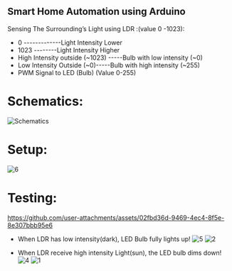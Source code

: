 ## Smart Home Automation using Arduino

Sensing The Surrounding’s Light using LDR 
:(value 0 -1023):
- 0 -------------Light Intensity Lower
- 1023 --------Light Intensity Higher
- High Intensity outside (~1023) -----Bulb with low intensity (~0)
- Low Intensity Outside (~0)-----Bulb with high intensity (~255)
- PWM Signal to LED (Bulb) (Value 0-255)

# Schematics:

![Schematics](https://github.com/user-attachments/assets/ffe2e2ea-38e1-4d07-8f70-4efca1179d70)

  

# Setup:
![6](https://github.com/user-attachments/assets/09e6c47e-5e42-49d5-ad19-3310f9928191)

  

# Testing:
https://github.com/user-attachments/assets/02fbd36d-9469-4ec4-8f5e-8e307bbb95e6

  

- When LDR has low intensity(dark), LED Bulb fully lights up!
![5](https://github.com/user-attachments/assets/1243089b-05bb-4280-af79-666974c068aa)
![2](https://github.com/user-attachments/assets/a9fb29d3-dd49-4801-ac96-64b2d20335a5)

  

- When LDR receive high intensity Light(sun), the LED bulb dims down!
![4](https://github.com/user-attachments/assets/63decb7f-6a37-407b-a3d2-0a1146a8d108)
![1](https://github.com/user-attachments/assets/0d90d11b-4029-44ed-9ba8-4dae5c8bc7ea)

